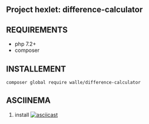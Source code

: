 ## Project hexlet: difference-calculator

## REQUIREMENTS

* php 7.2+
* composer

## INSTALLEMENT

`composer global require walle/difference-calculator`

## ASCIINEMA
1) install
[![asciicast](https://asciinema.org/a/IEPRXEhT6IoUtYmoKPWOqtRTh.svg)](https://asciinema.org/a/IEPRXEhT6IoUtYmoKPWOqtRTh)